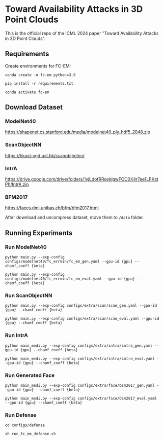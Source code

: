 # Toward Availability Attacks in 3D Point Clouds
This is the official repo of the ICML 2024 paper "Toward Availability Attacks in 3D Point Clouds".

## Requirements

Create environments for FC-EM:
```shell
conda create -n fc-em python=3.9
 
pip install -r requirements.txt

conda activate fc-em
```

## Download Dataset

### ModelNet40
https://shapenet.cs.stanford.edu/media/modelnet40_ply_hdf5_2048.zip
### ScanObjectNN
https://hkust-vgd.ust.hk/scanobjectnn/
### IntrA
https://drive.google.com/drive/folders/1yjLdofRRqyklgwFOC0K4r7ee1LPKstPh/IntrA.zip
### BFM2017
https://faces.dmi.unibas.ch/bfm/bfm2017.html

After download and uncompress dataset, move them to ```/data``` folder.

## Running Experiments

### Run ModelNet40
```shell
python main.py --exp-config configs/modelnet40/fc_errmin/fc_em_gen.yaml --gpu-id {gpu} --chamf_coeff {beta} 

python main.py --exp-config configs/modelnet40/fc_errmin/fc_em_eval.yaml --gpu-id {gpu} --chamf_coeff {beta} 
```


### Run ScanObjectNN
```shell
python main.py --exp-config configs/extra/scan/scan_gen.yaml --gpu-id {gpu} --chamf_coeff {beta} 

python main.py --exp-config configs/extra/scan/scan_eval.yaml --gpu-id {gpu} --chamf_coeff {beta} 
```


### Run IntrA
```shell
python main_medi.py --exp-config configs/extra/intra/intra_gen.yaml --gpu-id {gpu} --chamf_coeff {beta} 

python main_medi.py --exp-config configs/extra/intra/intra_eval.yaml --gpu-id {gpu} --chamf_coeff {beta} 
```


### Run Generated Face 
```shell
python main_medi.py --exp-config configs/extra/face/bsm2017_gen.yaml --gpu-id {gpu} --chamf_coeff {beta} 

python main_medi.py --exp-config configs/extra/face/bsm2017_eval.yaml --gpu-id {gpu} --chamf_coeff {beta} 
```


### Run Defense
```shel
cd configs/defense

sh run_fc_em_defense.sh
```